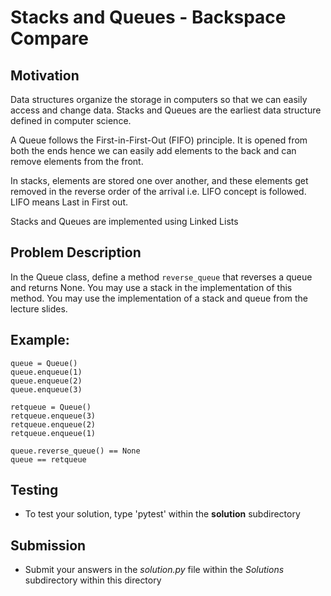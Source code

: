 # Stacks and Queues - Backspace Compare

## Motivation
Data structures organize the storage in computers so that we can easily access and change data. Stacks and Queues are the earliest data structure defined in computer science.

A Queue follows the First-in-First-Out (FIFO) principle. It is opened from both the ends hence we can easily add elements to the back and can remove elements from the front. 

In stacks, elements are stored one over another, and these elements get removed in the reverse order of the arrival i.e. LIFO concept is followed. LIFO means Last in First out.

Stacks and Queues are implemented using Linked Lists

## Problem Description
In the Queue class, define a method `reverse_queue` that reverses a queue and returns None. You may use a stack in the implementation of this method.
You may use the implementation of a stack and queue from the lecture slides.


## Example:
```
queue = Queue()
queue.enqueue(1)
queue.enqueue(2)
queue.enqueue(3)

retqueue = Queue()
retqueue.enqueue(3)
retqueue.enqueue(2)
retqueue.enqueue(1)

queue.reverse_queue() == None
queue == retqueue
```

## Testing
* To test your solution, type 'pytest' within the **solution** subdirectory

## Submission
* Submit your answers in the *solution.py* file within the *Solutions* subdirectory within this directory